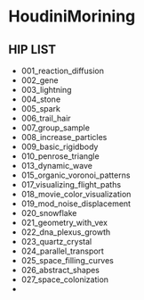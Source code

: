 # HoudiniMorining

## HIP LIST

- 001_reaction_diffusion
- 002_gene
- 003_lightning
- 004_stone
- 005_spark
- 006_trail_hair
- 007_group_sample
- 008_increase_particles
- 009_basic_rigidbody
- 010_penrose_triangle
- 013_dynamic_wave
- 015_organic_voronoi_patterns
- 017_visualizing_flight_paths
- 018_movie_color_visualization
- 019_mod_noise_displacement
- 020_snowflake
- 021_geometry_with_vex
- 022_dna_plexus_growth
- 023_quartz_crystal
- 024_parallel_transport
- 025_space_filling_curves
- 026_abstract_shapes
- 027_space_colonization
- 